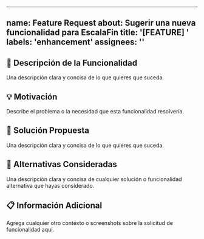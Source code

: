 
---
name: Feature Request
about: Sugerir una nueva funcionalidad para EscalaFin
title: '[FEATURE] '
labels: 'enhancement'
assignees: ''
---

## 🚀 Descripción de la Funcionalidad
Una descripción clara y concisa de lo que quieres que suceda.

## 💡 Motivación
Describe el problema o la necesidad que esta funcionalidad resolvería.

## 🎯 Solución Propuesta
Una descripción clara y concisa de lo que quieres que suceda.

## 🔄 Alternativas Consideradas
Una descripción clara y concisa de cualquier solución o funcionalidad alternativa que hayas considerado.

## 📋 Información Adicional
Agrega cualquier otro contexto o screenshots sobre la solicitud de funcionalidad aquí.
